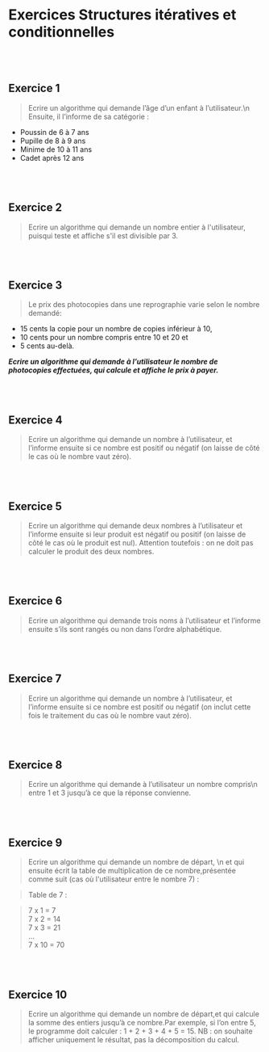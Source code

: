 # Exercices Structures itératives et conditionnelles

<br/>
<br/>

## Exercice 1 

> Ecrire un algorithme qui demande l’âge d’un enfant à l’utilisateur.\n Ensuite, il l’informe de sa catégorie : 
>
* Poussin de 6 à 7 ans 
* Pupille de 8 à 9 ans 
* Minime de 10 à 11 ans 
* Cadet après 12 ans

<br/>
<br/>

## Exercice 2 

> Ecrire un algorithme qui demande un nombre entier à l'utilisateur, puisqui teste et affiche s'il est divisible par 3.
> 
<br/>
<br/>

## Exercice 3

> Le prix des photocopies dans une reprographie varie selon le nombre demandé: 

* 15 cents la copie pour un nombre de copies inférieur à 10, 
* 10 cents pour un nombre compris entre 10 et 20 et 
* 5 cents au-delà.

***Ecrire un algorithme qui demande à l’utilisateur le nombre de photocopies effectuées, qui calcule et affiche le prix à payer.***


<br/>
<br/>

## Exercice 4

> Ecrire un algorithme qui demande un nombre à l’utilisateur, et l’informe ensuite si ce nombre est positif ou négatif (on laisse de côté le cas où le nombre vaut zéro).

<br/>
<br/>

## Exercice 5

> Ecrire un algorithme qui demande deux nombres à l’utilisateur et l’informe ensuite si leur produit est négatif ou positif (on laisse de côté le cas où le produit est nul). Attention toutefois : on ne doit pas calculer le produit des deux nombres.

<br/>
<br/>

## Exercice 6

> Ecrire un algorithme qui demande trois noms à l’utilisateur et l’informe ensuite s’ils sont rangés ou non dans l’ordre alphabétique.

<br/>
<br/>

## Exercice 7

> Ecrire un algorithme qui demande un nombre à l’utilisateur, et l’informe ensuite si ce nombre est positif ou négatif (on inclut cette fois le traitement du cas où le nombre vaut zéro).

<br/>
<br/>

## Exercice 8 

> Ecrire un algorithme qui demande à l’utilisateur un nombre compris\n entre 1 et 3 jusqu’à ce que la réponse convienne.

<br/>
<br/>

## Exercice 9

> Ecrire un algorithme qui demande un nombre de départ, \n et qui ensuite écrit la table de multiplication de ce nombre,présentée comme suit (cas où l'utilisateur entre le nombre 7) :

> Table de 7 : 

> 7 x 1 = 7 <br/>
> 7 x 2 = 14 <br/>
> 7 x 3 = 21 <br/>
> ... <br/>
> 7 x 10 = 70<br/>

<br/>
<br/>

## Exercice 10

> Ecrire un algorithme qui demande un nombre de départ,et qui calcule la somme des entiers jusqu’à ce nombre.Par exemple, si l’on entre 5, le programme doit calculer : 1 + 2 + 3 + 4 + 5 = 15. 
> NB : on souhaite afficher uniquement le résultat, pas la décomposition du calcul.
